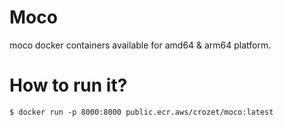 # Moco
moco docker containers available for amd64 & arm64 platform.

# How to run it?
```
$ docker run -p 8000:8000 public.ecr.aws/crozet/moco:latest
```
